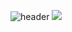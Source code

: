 ![header](https://capsule-render.vercel.app/api?type=wave&color=auto&height=300&section=header&text=MoonJunHo%20&fontSize=90)
<img src="https://img.shields.io/badge/Android-3DDC84?style=flat-square&logo=Android&logoColor=white"/>
<!--
**monho/monho** is a ✨ _special_ ✨ repository because its `README.md` (this file) appears on your GitHub profile.

Here are some ideas to get you started:

- 🔭 I’m currently working on ...
- 🌱 I’m currently learning ...
- 👯 I’m looking to collaborate on ...
- 🤔 I’m looking for help with ...
- 💬 Ask me about ...
- 📫 How to reach me: ...
- 😄 Pronouns: ...
- ⚡ Fun fact: ...
-->
